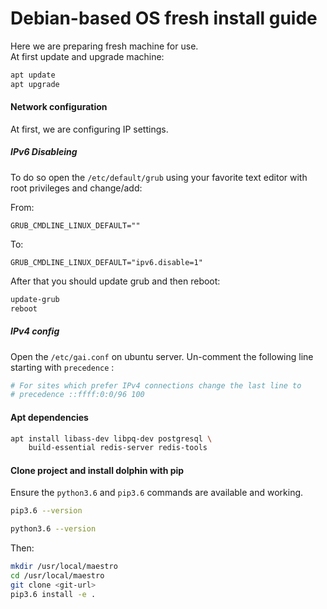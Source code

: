 # Debian-based OS fresh install guide

Here we are preparing fresh machine for use.  
At first update and upgrade machine:

``` bash
apt update 
apt upgrade
```

#### Network configuration

At first, we are configuring IP settings.

##### IPv6 Disableing
To do so open the `/etc/default/grub` using your favorite text editor with 
root privileges and change/add:

From:
```
GRUB_CMDLINE_LINUX_DEFAULT=""
```

To:
```
GRUB_CMDLINE_LINUX_DEFAULT="ipv6.disable=1"
```

After that you should update grub and then reboot:

``` bash
update-grub
reboot
```

##### IPv4 config
Open the `/etc/gai.conf` on ubuntu server. 
Un-comment the following line starting with `precedence` :

``` python
# For sites which prefer IPv4 connections change the last line to 
# precedence ::ffff:0:0/96 100 
```

#### Apt dependencies

``` bash
apt install libass-dev libpq-dev postgresql \
    build-essential redis-server redis-tools
```

#### Clone project and install dolphin with pip

Ensure the `python3.6` and `pip3.6` commands are available and working.

```bash
pip3.6 --version
```

```bash
python3.6 --version
```

Then:

``` bash
mkdir /usr/local/maestro 
cd /usr/local/maestro
git clone <git-url>
pip3.6 install -e .
```

